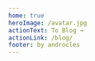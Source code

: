 ```yaml
---
home: true
heroImage: /avatar.jpg
actionText: To Blog →
actionLink: /blog/
footer: by androcles
---
```

